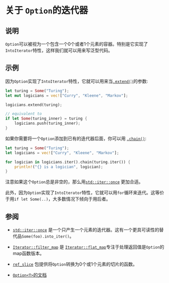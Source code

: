 # 关于 `Option`的迭代器

## 说明

`Option`可以被视为一个包含一个0个或者1个元素的容器。特别是它实现了`IntoIterator`特性，这样我们就可以用来写泛型代码。
## 示例


因为`Option`实现了`IntoIterator`特性，它就可以用来当[`.extend()`](https://doc.rust-lang.org/std/iter/trait.Extend.html#tymethod.extend)的参数:
```rust
let turing = Some("Turing");
let mut logicians = vec!["Curry", "Kleene", "Markov"];

logicians.extend(turing);

// equivalent to
if let Some(turing_inner) = turing {
    logicians.push(turing_inner);
}
```

如果你需要将一个`Option`添加到已有的迭代器后面，你可以用 [`.chain()`](https://doc.rust-lang.org/std/iter/trait.Iterator.html#method.chain):
```rust
let turing = Some("Turing");
let logicians = vec!["Curry", "Kleene", "Markov"];

for logician in logicians.iter().chain(turing.iter()) {
    println!("{} is a logician", logician);
}
```

注意如果这个`Option`总是非空的，那么用[`std::iter::once`](https://doc.rust-lang.org/std/iter/fn.once.html) 更加合适。


此外，因为`Option`实现了`IntoIterator`特性，它就可以用`for`循环来迭代。这等价于用`if let Some(..)`，大多数情况下倾向于用后者。

## 参阅

* [`std::iter::once`](https://doc.rust-lang.org/std/iter/fn.once.html) 是一个只产生一个元素的迭代器。这有一个更具可读性的替代品`Some(foo).into_iter()`。

* [`Iterator::filter_map`](https://doc.rust-lang.org/std/iter/trait.Iterator.html#method.filter_map)
是 [`Iterator::flat_map`](https://doc.rust-lang.org/std/iter/trait.Iterator.html#method.flat_map)专注于处理返回值是`Option`的map函数版本。

*  [`ref_slice`](https://crates.io/crates/ref_slice) 包提供将`Option`转换为0个或1个元素的切片的函数。

* [`Option<T>`的文档](https://doc.rust-lang.org/std/option/enum.Option.html)
